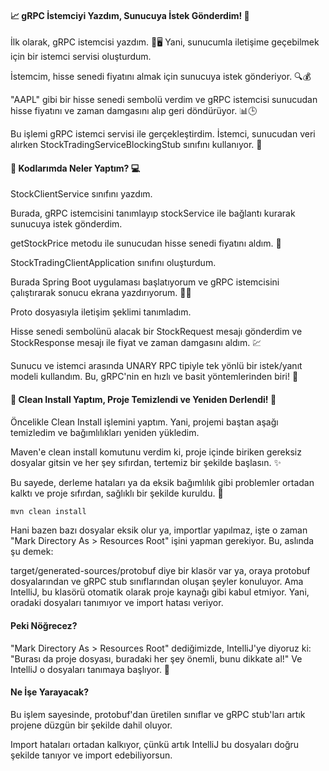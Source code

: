 #### 📈 gRPC İstemciyi Yazdım, Sunucuya İstek Gönderdim! 🎉
İlk olarak, gRPC istemcisi yazdım. 📱🖥️ Yani, sunucumla iletişime geçebilmek için bir istemci servisi oluşturdum.

İstemcim, hisse senedi fiyatını almak için sunucuya istek gönderiyor. 🔍💰

"AAPL" gibi bir hisse senedi sembolü verdim ve gRPC istemcisi sunucudan hisse fiyatını ve zaman damgasını alıp geri döndürüyor. 📊🕒

Bu işlemi gRPC istemci servisi ile gerçekleştirdim. İstemci, sunucudan veri alırken StockTradingServiceBlockingStub sınıfını kullanıyor. 🚀

#### 📝 Kodlarımda Neler Yaptım? 💻
StockClientService sınıfını yazdım.

Burada, gRPC istemcisini tanımlayıp stockService ile bağlantı kurarak sunucuya istek gönderdim.

getStockPrice metodu ile sunucudan hisse senedi fiyatını aldım. 🏦

StockTradingClientApplication sınıfını oluşturdum.

Burada Spring Boot uygulaması başlatıyorum ve gRPC istemcisini çalıştırarak sonucu ekrana yazdırıyorum. 👨‍💻

Proto dosyasıyla iletişim şeklimi tanımladım.

Hisse senedi sembolünü alacak bir StockRequest mesajı gönderdim ve StockResponse mesajı ile fiyat ve zaman damgasını aldım. 💹

Sunucu ve istemci arasında UNARY RPC tipiyle tek yönlü bir istek/yanıt modeli kullandım. Bu, gRPC'nin en hızlı ve basit yöntemlerinden biri! 🔄

#### 🧹 Clean Install Yaptım, Proje Temizlendi ve Yeniden Derlendi! 🧼
Öncelikle Clean Install işlemini yaptım. Yani, projemi baştan aşağı temizledim ve bağımlılıkları yeniden yükledim.

Maven'e clean install komutunu verdim ki, proje içinde biriken gereksiz dosyalar gitsin ve her şey sıfırdan, tertemiz bir şekilde başlasın. ✨

Bu sayede, derleme hataları ya da eksik bağımlılık gibi problemler ortadan kalktı ve proje sıfırdan, sağlıklı bir şekilde kuruldu. 🔄

```bash
mvn clean install
```

Hani bazen bazı dosyalar eksik olur ya, importlar yapılmaz, işte o zaman "Mark Directory As > Resources Root" işini yapman gerekiyor. Bu, aslında şu demek:

target/generated-sources/protobuf diye bir klasör var ya, oraya protobuf dosyalarından ve gRPC stub sınıflarından oluşan şeyler konuluyor. Ama IntelliJ, bu klasörü otomatik olarak proje kaynağı gibi kabul etmiyor. Yani, oradaki dosyaları tanımıyor ve import hatası veriyor.

#### Peki Nöğrecez?
"Mark Directory As > Resources Root" dediğimizde, IntelliJ'ye diyoruz ki: "Burası da proje dosyası, buradaki her şey önemli, bunu dikkate al!" Ve IntelliJ o dosyaları tanımaya başlıyor. 🙌

#### Ne İşe Yarayacak?
Bu işlem sayesinde, protobuf'dan üretilen sınıflar ve gRPC stub'ları artık projene düzgün bir şekilde dahil oluyor.

Import hataları ortadan kalkıyor, çünkü artık IntelliJ bu dosyaları doğru şekilde tanıyor ve import edebiliyorsun.
